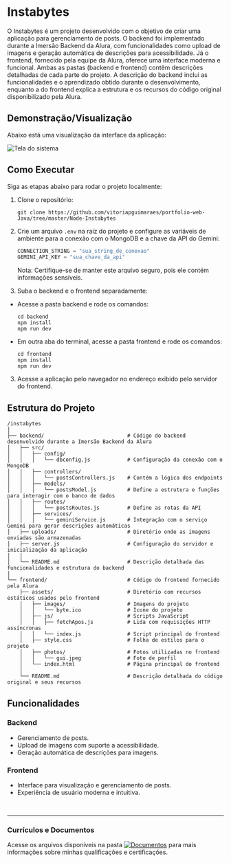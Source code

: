 # Instabytes
O Instabytes é um projeto desenvolvido com o objetivo de criar uma aplicação para gerenciamento de posts. O backend foi implementado durante a Imersão Backend da Alura, com funcionalidades como upload de imagens e geração automática de descrições para acessibilidade. Já o frontend, fornecido pela equipe da Alura, oferece uma interface moderna e funcional.
Ambas as pastas (backend e frontend) contêm descrições detalhadas de cada parte do projeto. A descrição do backend inclui as funcionalidades e o aprendizado obtido durante o desenvolvimento, enquanto a do frontend explica a estrutura e os recursos do código original disponibilizado pela Alura.

## Demonstração/Visualização
Abaixo está uma visualização da interface da aplicação:

![Tela do sistema](https://github.com/vitoriapguimaraes/portfolio-web-Java/blob/master/Node-Instabytes/display-Instabytes.png)

## Como Executar
Siga as etapas abaixo para rodar o projeto localmente:
1. Clone o repositório:
    ```
    git clone https://github.com/vitoriapguimaraes/portfolio-web-Java/tree/master/Node-Instabytes
    ```

2. Crie um arquivo <code>.env</code> na raiz do projeto e configure as variáveis de ambiente para a conexão com o MongoDB e a chave da API do Gemini:
    ``` javascript
    CONNECTION_STRING = "sua_string_de_conexao"
    GEMINI_API_KEY = "sua_chave_da_api"
    ```

   Nota: Certifique-se de manter este arquivo seguro, pois ele contém informações sensíveis.

3. Suba o backend e o frontend separadamente:
  - Acesse a pasta backend e rode os comandos:
    ```
    cd backend
    npm install
    npm run dev
    ```

  - Em outra aba do terminal, acesse a pasta frontend e rode os comandos:
    ```
    cd frontend
    npm install
    npm run dev
    ```

3. Acesse a aplicação pelo navegador no endereço exibido pelo servidor do frontend.

## Estrutura do Projeto
```
/instabytes
│
├── backend/                           # Código do backend desenvolvido durante a Imersão Backend da Alura
│   ├── src/
│   │   ├── config/
│   │   │   └── dbconfig.js            # Configuração da conexão com o MongoDB
│   │   ├── controllers/
│   │   │   └── postsControllers.js    # Contém a lógica dos endpoints
│   │   ├── models/
│   │   │   └── postsModel.js          # Define a estrutura e funções para interagir com o banco de dados
│   │   ├── routes/
│   │   │   └── postsRoutes.js         # Define as rotas da API
│   │   ├── services/
│   │   │   └── geminiService.js       # Integração com o serviço Gemini para gerar descrições automáticas
│   ├── uploads/                       # Diretório onde as imagens enviadas são armazenadas
│   ├── server.js                      # Configuração do servidor e inicialização da aplicação
│   │
│   └── README.md                      # Descrição detalhada das funcionalidades e estrutura do backend
│
└── frontend/                          # Código do frontend fornecido pela Alura
    ├── assets/                        # Diretório com recursos estáticos usados pelo frontend
    │   ├── images/                    # Imagens do projeto
    │   │   └── byte.ico               # Ícone do projeto
    │   ├── js/                        # Scripts JavaScript
    │   │   ├── fetchApos.js           # Lida com requisições HTTP assíncronas
    │   │   └── index.js               # Script principal do frontend
    │   ├── style.css                  # Folha de estilos para o projeto
    │   ├── photos/                    # Fotos utilizadas no frontend
    │   │   └── gui.jpeg               # Foto de perfil
    │   └── index.html                 # Página principal do frontend
    │
    └── README.md                      # Descrição detalhada do código original e seus recursos
```

## Funcionalidades

### Backend
- Gerenciamento de posts.
- Upload de imagens com suporte a acessibilidade.
- Geração automática de descrições para imagens.

### Frontend
- Interface para visualização e gerenciamento de posts.
- Experiência de usuário moderna e intuitiva.

<br>
<hr> 

### Currículos e Documentos
Acesse os arquivos disponíveis na pasta 
[![Documentos](https://img.shields.io/badge/DOCUMENTOS-%F0%9F%93%83-blue?style=flat-square)](https://github.com/vitoriapguimaraes/vitoriapguimaraes/tree/main/DOCUMENTOS) para mais informações sobre minhas qualificações e certificações.
